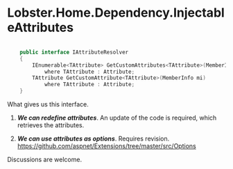# Lobster.Home.Dependency.InjectableAttributes


```csharp

    public interface IAttributeResolver
    {
        IEnumerable<TAttribute> GetCustomAttributes<TAttribute>(MemberInfo mi)
            where TAttribute : Attribute;
        TAttribute GetCustomAttribute<TAttribute>(MemberInfo mi)
            where TAttribute : Attribute;
    }

```

What gives us this interface.

1. ***We can redefine attributes***. An update of the code is required, which retrieves the attributes.

2. ***We can use attributes as options***. Requires revision.
https://github.com/aspnet/Extensions/tree/master/src/Options



Discussions are welcome.
